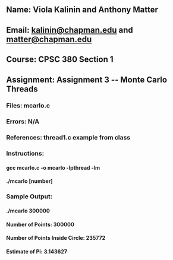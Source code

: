 ## Name: Viola Kalinin and Anthony Matter

## Email: kalinin@chapman.edu and matter@chapman.edu

## Course: CPSC 380 Section 1

## Assignment: Assignment 3 -- Monte Carlo Threads

### Files: mcarlo.c
### Errors: N/A
### References: thread1.c example from class

### Instructions: 
#### gcc mcarlo.c -o mcarlo -lpthread -lm
#### ./mcarlo [number]

### Sample Output:
#### ./mcarlo 300000
#### Number of Points: 300000
#### Number of Points Inside Circle: 235772
#### Estimate of Pi: 3.143627

